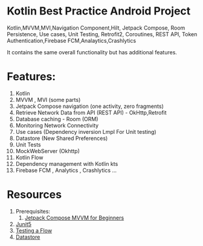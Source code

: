 # Kotlin Best Practice Android Project
Kotlin,MVVM,MVI,Navigation Component,Hilt, Jetpack Compose, Room Persistence, Use cases, Unit Testing, Retrofit2, Coroutines, REST API, Token Authentication,Firebase FCM,Analaytics,Crashlytics 


It contains the same overall functionality but has additional features.

# Features:
1. Kotlin
2. MVVM , MVI (some parts)
3. Jetpack Compose navigation (one activity, zero fragments)
4. Retrieve Network Data from API (REST API) - OkHttp,Retrofit
5. Database caching - Room (ORM)
6. Monitoring Network Connectivity
7. Use cases (Dependency inversion Lmpl For Unit testing)
8. Datastore (New Shared Preferences)
9. Unit Tests
10. MockWebServer (Okhttp)
11. Kotlin Flow
12. Dependency management with Kotlin kts
13. Firebase FCM , Analytics , Crashlytics ...




# Resources
1. Prerequisites:
	1. [Jetpack Compose MVVM for Beginners](https://codingwithmitch.com/courses/jetpack-compose-mvvm-for-beginners/)
1. [Junit5](https://github.com/mannodermaus/android-junit5)
1. [Testing a Flow](https://developer.android.com/kotlin/flow/test)
1. [Datastore](https://developer.android.com/topic/libraries/architecture/datastore#preferences-datastore)
